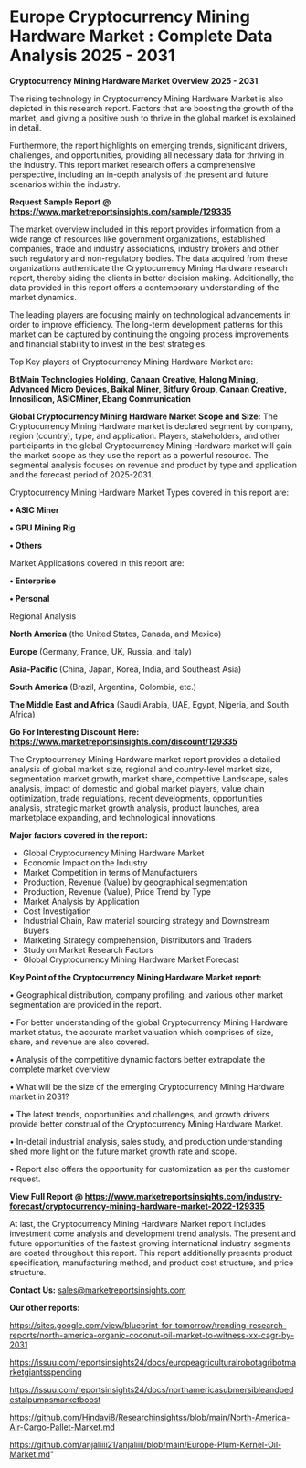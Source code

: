# Europe Cryptocurrency Mining Hardware Market : Complete Data Analysis 2025 - 2031

<Strong> Cryptocurrency Mining Hardware Market Overview 2025 - 2031</strong>

The rising technology in Cryptocurrency Mining Hardware Market is also depicted in this research report. Factors that are boosting the growth of the market, and giving a positive push to thrive in the global market is explained in detail.

Furthermore, the report highlights on emerging trends, significant drivers, challenges, and opportunities, providing all necessary data for thriving in the industry. This report market research offers a comprehensive perspective, including an in-depth analysis of the present and future scenarios within the industry.

<strong>Request Sample Report @ <a href=https://www.marketreportsinsights.com/sample/129335>https://www.marketreportsinsights.com/sample/129335</a></strong>

The market overview included in this report provides information from a wide range of resources like government organizations, established companies, trade and industry associations, industry brokers and other such regulatory and non-regulatory bodies. The data acquired from these organizations authenticate the Cryptocurrency Mining Hardware research report, thereby aiding the clients in better decision making. Additionally, the data provided in this report offers a contemporary understanding of the market dynamics.

The leading players are focusing mainly on technological advancements in order to improve efficiency. The long-term development patterns for this market can be captured by continuing the ongoing process improvements and financial stability to invest in the best strategies.

Top Key players of Cryptocurrency Mining Hardware Market are:

<strong>BitMain Technologies Holding, Canaan Creative, Halong Mining, Advanced Micro Devices, Baikal Miner, Bitfury Group, Canaan Creative, Innosilicon, ASICMiner, Ebang Communication</strong>

<strong><b>Global Cryptocurrency Mining Hardware Market Scope and Size:</b></strong>
The Cryptocurrency Mining Hardware market is declared segment by company, region (country), type, and application. Players, stakeholders, and other participants in the global Cryptocurrency Mining Hardware market will gain the market scope as they use the report as a powerful resource. The segmental analysis focuses on revenue and product by type and application and the forecast period of 2025-2031.

Cryptocurrency Mining Hardware Market Types covered in this report are:

<strong>• ASIC Miner

• GPU Mining Rig

• Others</strong>

Market Applications covered in this report are:

<strong>• Enterprise

• Personal</strong> 

Regional Analysis

<strong>North America</strong> (the United States, Canada, and Mexico)

<strong>Europe</strong> (Germany, France, UK, Russia, and Italy)

<strong>Asia-Pacific</strong> (China, Japan, Korea, India, and Southeast Asia)

<strong>South America</strong> (Brazil, Argentina, Colombia, etc.)

<strong>The Middle East and Africa</strong> (Saudi Arabia, UAE, Egypt, Nigeria, and South Africa)

<strong>Go For Interesting Discount Here: <a href=https://www.marketreportsinsights.com/discount/129335>https://www.marketreportsinsights.com/discount/129335</a></strong>

The Cryptocurrency Mining Hardware market report provides a detailed analysis of global market size, regional and country-level market size, segmentation market growth, market share, competitive Landscape, sales analysis, impact of domestic and global market players, value chain optimization, trade regulations, recent developments, opportunities analysis, strategic market growth analysis, product launches, area marketplace expanding, and technological innovations.

<strong><b>Major factors covered in the report:</b></strong>
<ul>
  <li>Global Cryptocurrency Mining Hardware Market </li>
  <li>Economic Impact on the Industry</li>
  <li>Market Competition in terms of Manufacturers</li>
  <li>Production, Revenue (Value) by geographical segmentation</li>
  <li>Production, Revenue (Value), Price Trend by Type</li>
  <li>Market Analysis by Application</li>
  <li>Cost Investigation</li>
  <li>Industrial Chain, Raw material sourcing strategy and Downstream Buyers</li>
  <li>Marketing Strategy comprehension, Distributors and Traders</li>
  <li>Study on Market Research Factors</li>
  <li>Global Cryptocurrency Mining Hardware Market Forecast</li>
</ul>

<strong><b>Key Point of the Cryptocurrency Mining Hardware Market report:</b></strong>

• Geographical distribution, company profiling, and various other market segmentation are provided in the report.

• For better understanding of the global Cryptocurrency Mining Hardware market status, the accurate market valuation which comprises of size, share, and revenue are also covered.

• Analysis of the competitive dynamic factors better extrapolate the complete market overview

• What will be the size of the emerging Cryptocurrency Mining Hardware market in 2031?

• The latest trends, opportunities and challenges, and growth drivers provide better construal of the Cryptocurrency Mining Hardware Market.

• In-detail industrial analysis, sales study, and production understanding shed more light on the future market growth rate and scope.

• Report also offers the opportunity for customization as per the customer request.

<strong><b>View Full Report @ <a href=https://www.marketreportsinsights.com/industry-forecast/cryptocurrency-mining-hardware-market-2022-129335>https://www.marketreportsinsights.com/industry-forecast/cryptocurrency-mining-hardware-market-2022-129335</a></b></strong>


At last, the Cryptocurrency Mining Hardware Market report includes investment come analysis and development trend analysis. The present and future opportunities of the fastest growing international industry segments are coated throughout this report. This report additionally presents product specification, manufacturing method, and product cost structure, and price structure.

<strong>Contact Us:</strong>
sales@marketreportsinsights.com

<strong>Our other reports:</strong>

<a href=https://sites.google.com/view/blueprint-for-tomorrow/trending-research-reports/north-america-organic-coconut-oil-market-to-witness-xx-cagr-by-2031>https://sites.google.com/view/blueprint-for-tomorrow/trending-research-reports/north-america-organic-coconut-oil-market-to-witness-xx-cagr-by-2031</a>

<a href=https://issuu.com/reportsinsights24/docs/europeagriculturalrobotagribotmarketgiantsspending>https://issuu.com/reportsinsights24/docs/europeagriculturalrobotagribotmarketgiantsspending</a>

<a href=https://issuu.com/reportsinsights24/docs/northamericasubmersibleandpedestalpumpsmarketboost>https://issuu.com/reportsinsights24/docs/northamericasubmersibleandpedestalpumpsmarketboost</a>

<a href=https://github.com/Hindavi8/Researchinsightss/blob/main/North-America-Air-Cargo-Pallet-Market.md>https://github.com/Hindavi8/Researchinsightss/blob/main/North-America-Air-Cargo-Pallet-Market.md</a>

<a href=https://github.com/anjaliiii21/anjaliiii/blob/main/Europe-Plum-Kernel-Oil-Market.md>https://github.com/anjaliiii21/anjaliiii/blob/main/Europe-Plum-Kernel-Oil-Market.md</a>"
